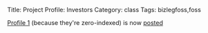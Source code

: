 Title: Project Profile: Investors
Category: class
Tags: bizlegfoss,foss

[Profile 1][proposal] (because they're zero-indexed) is now [posted][presentation]

[proposal]: {filename}/2015/03/12-profile-proposal-organization.md
[presentation]: http://msoucy.github.io/bizleg-profiles/profile1
